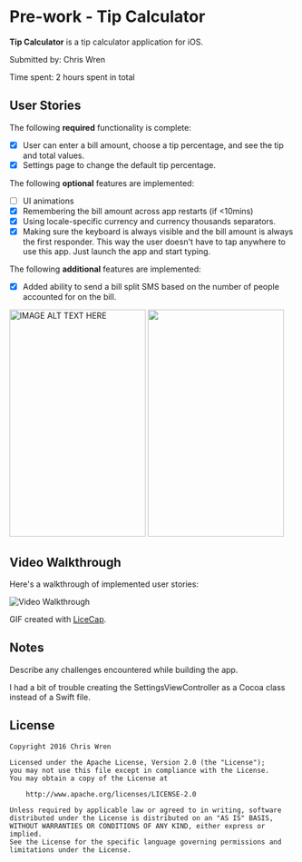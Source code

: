 # Pre-work - Tip Calculator

**Tip Calculator** is a tip calculator application for iOS.

Submitted by: Chris Wren

Time spent: 2 hours spent in total

## User Stories

The following **required** functionality is complete:

* [x] User can enter a bill amount, choose a tip percentage, and see the tip and total values.
* [x] Settings page to change the default tip percentage.

The following **optional** features are implemented:
* [ ] UI animations
* [x] Remembering the bill amount across app restarts (if <10mins)
* [x] Using locale-specific currency and currency thousands separators.
* [x] Making sure the keyboard is always visible and the bill amount is always the first responder. This way the user doesn't have to tap anywhere to use this app. Just launch the app and start typing.

The following **additional** features are implemented:
- [x] Added ability to send a bill split SMS based on the number of people accounted for on the bill.

<img src="https://www.dropbox.com/s/rlhaxthjkeo2p6e/IMG_7995.PNG?raw=1" 
alt="IMAGE ALT TEXT HERE" width="240" height="400"  />
<img src="https://www.dropbox.com/s/yx1um1rrqghw9qy/IMG_7994.PNG?raw=1" width="240" height="400"/>

## Video Walkthrough 

Here's a walkthrough of implemented user stories:

<img src='http://i.imgur.com/I63x8ku.gif?1' title='Video Walkthrough' width='' alt='Video Walkthrough' />

GIF created with [LiceCap](http://www.cockos.com/licecap/).

## Notes

Describe any challenges encountered while building the app.

I had a bit of trouble creating the SettingsViewController as a Cocoa class instead of a Swift file.

## License

    Copyright 2016 Chris Wren

    Licensed under the Apache License, Version 2.0 (the "License");
    you may not use this file except in compliance with the License.
    You may obtain a copy of the License at

        http://www.apache.org/licenses/LICENSE-2.0

    Unless required by applicable law or agreed to in writing, software
    distributed under the License is distributed on an "AS IS" BASIS,
    WITHOUT WARRANTIES OR CONDITIONS OF ANY KIND, either express or implied.
    See the License for the specific language governing permissions and
    limitations under the License.
